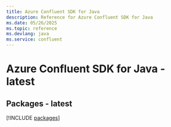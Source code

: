 ```yaml
---
title: Azure Confluent SDK for Java
description: Reference for Azure Confluent SDK for Java
ms.date: 05/26/2025
ms.topic: reference
ms.devlang: java
ms.service: confluent
---
```

# Azure Confluent SDK for Java - latest
## Packages - latest
[!INCLUDE [packages](confluent-index.md)]